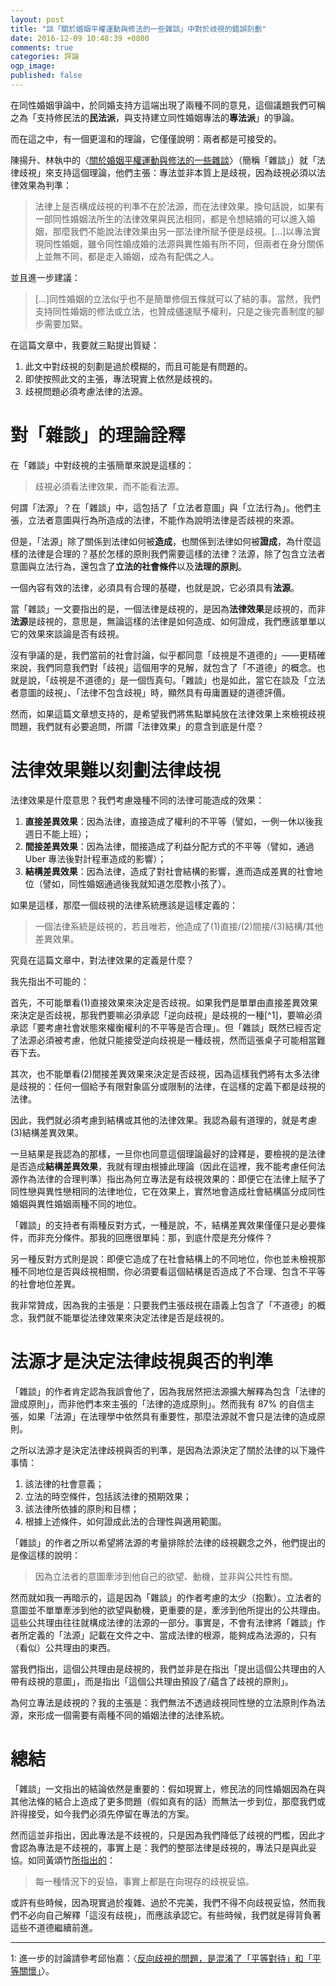 ```yaml
---
layout: post
title: "談「關於婚姻平權運動與修法的一些雜談」中對於歧視的錯誤刻劃"
date: 2016-12-09 10:48:39 +0800
comments: true
categories: 評論
ogp_image: 
published: false
---
```


在同性婚姻爭論中，於同婚支持方這端出現了兩種不同的意見，這個議題我們可稱之為「支持修民法的**民法派**，與支持建立同性婚姻專法的**專法派**」的爭論。

而在這之中，有一個更溫和的理論，它僅僅說明：兩者都是可接受的。

陳揚升、林執中的〈[關於婚姻平權運動與修法的一些雜談](https://www.facebook.com/notes/yang-sheng-chen/%E9%97%9C%E6%96%BC%E5%A9%9A%E5%A7%BB%E5%B9%B3%E6%AC%8A%E9%81%8B%E5%8B%95%E8%88%87%E4%BF%AE%E6%B3%95%E7%9A%84%E4%B8%80%E4%BA%9B%E9%9B%9C%E8%AB%87/10154735271541704)〉（簡稱「雜談」）就「法律歧視」來支持這個理論，他們主張：專法並非本質上是歧視，因為歧視必須以法律效果為判準：

> 法律上是否構成歧視的判準不在於法源，而在法律效果。換句話說，如果有一部同性婚姻法所生的法律效果與民法相同，都是令想結婚的可以進入婚姻，那麼我們不能說法律效果由另一部法律所賦予便是歧視。[...]以專法實現同性婚姻，雖令同性婚成婚的法源與異性婚有所不同，但兩者在身分關係上並無不同，都是走入婚姻，成為有配偶之人。

並且進一步建議：

> [...]同性婚姻的立法似乎也不是簡單修個五條就可以了結的事。當然，我們支持同性婚姻的修法或立法，也贊成儘速賦予權利，只是之後完善制度的腳步需要加緊。

在這篇文章中，我要就三點提出質疑：

1. 此文中對歧視的刻劃是過於模糊的，而且可能是有問題的。
3. 即使按照此文的主張，專法現實上依然是歧視的。
3. 歧視問題必須考慮法律的法源。

<!--more-->

# 對「雜談」的理論詮釋

在「雜談」中對歧視的主張簡單來說是這樣的：

> 歧視必須看法律效果，而不能看法源。

何謂「法源」？在「雜談」中，這包括了「立法者意圖」與「立法行為」。他們主張，立法者意圖與行為所造成的法律，不能作為說明法律是否歧視的來源。

但是，「法源」除了關係到法律如何被**造成**，也關係到法律如何被**證成**，為什麼這樣的法律是合理的？基於怎樣的原則我們需要這樣的法律？法源，除了包含立法者意圖與立法行為，還包含了**立法的社會條件**以及**法理的原則**。

一個內容有效的法律，必須具有合理的基礎，也就是說，它必須具有**法源**。

當「雜談」一文要指出的是，一個法律是歧視的，是因為**法律效果**是歧視的，而非**法源**是歧視的，意思是，無論這樣的法律是如何造成、如何證成，我們應該單單以它的效果來談論是否有歧視。

沒有爭議的是，我們當前的社會討論，似乎都同意「歧視是不道德的」——更精確來說，我們同意我們對「歧視」這個用字的見解，就包含了「不道德」的概念。也就是說，「歧視是不道德的」是一個恆真句。「雜談」也是如此，當它在談及「立法者意圖的歧視」、「法律不包含歧視」時，顯然具有毋庸置疑的道德評價。

然而，如果這篇文章想支持的，是希望我們將焦點單純放在法律效果上來檢視歧視問題，我們就有必要追問，所謂「法律效果」的意含到底是什麼？

# 法律效果難以刻劃法律歧視

法律效果是什麼意思？我們考慮幾種不同的法律可能造成的效果：

1. **直接差異效果**：因為法律，直接造成了權利的不平等（譬如，一例一休以後我週日不能上班）；
2. **間接差異效果**：因為法律，間接造成了利益分配方式的不平等（譬如，通過 Uber 專法後對計程車造成的影響）；
3. **結構差異效果**：因為法律，造成了對社會結構的影響，進而造成差異的社會地位（譬如，同性婚姻通過後我就知道怎麼教小孩了）。

如果是這樣，那麼一個歧視的法律系統應該是這樣定義的：

> 一個法律系統是歧視的，若且唯若，他造成了(1)直接/(2)間接/(3)結構/其他差異效果。

究竟在這篇文章中，對法律效果的定義是什麼？

我先指出不可能的：

首先，不可能單看(1)直接效果來決定是否歧視。如果我們是單單由直接差異效果來決定是否歧視，那我們要嘛必須承認「逆向歧視」是歧視的一種[^1]，要嘛必須承認「要考慮社會狀態來權衡權利的不平等是否合理」。但「雜談」既然已經否定了法源必須被考慮，他就只能接受逆向歧視是一種歧視，然而這張桌子可能相當難吞下去。

其次，也不能單看(2)間接差異效果來決定是否歧視，因為這樣我們將有太多法律是歧視的：任何一個給予有限對象區分或限制的法律，在這樣的定義下都是歧視的法律。

因此，我們就必須考慮到結構或其他的法律效果。我認為最有道理的，就是考慮(3)結構差異效果。

一旦結果是我認為的那樣，一旦你也同意這個理論最好的詮釋是，要檢視的是法律是否造成**結構差異效果**，我就有理由根據此理論（因此在這裡，我不能考慮任何法源作為法律的合理判準）指出為何立專法是有歧視效果的：即便它在法律上賦予了同性戀與異性戀相同的法律地位，它在效果上，實然地會造成社會結構區分成同性婚姻與異性婚姻兩種不同的地位。

「雜談」的支持者有兩種反對方式，一種是說，不，結構差異效果僅僅只是必要條件，而非充分條件。那我的回應很單純：那，到底什麼是充分條件？

另一種反對方式則是說：即便它造成了在社會結構上的不同地位，你也並未檢視那種不同地位是否與歧視相關，你必須要看這個結構是否造成了不合理、包含不平等的社會地位差異。

我非常贊成，因為我的主張是：只要我們主張歧視在語義上包含了「不道德」的概念，我們就不能單從法律效果來決定法律是否是歧視的。

# 法源才是決定法律歧視與否的判準

「雜談」的作者肯定認為我誤會他了，因為我居然把法源擴大解釋為包含「法律的證成原則」，而非他們本來主張的「法律的造成原則」。然而我有 87% 的自信主張，如果「法源」在法理學中依然具有重要性，那麼法源就不會只是法律的造成原則。

之所以法源才是決定法律歧視與否的判準，是因為法源決定了關於法律的以下幾件事情：

1. 該法律的社會意義；
2. 立法的時空條件，包括該法律的預期效果；
3. 該法律所依據的原則和目標；
4. 根據上述條件，如何證成此法的合理性與適用範圍。

「雜談」的作者之所以希望將法源的考量排除於法律的歧視觀念之外，他們提出的是像這樣的說明：

> 因為立法者的意圖牽涉到他自己的欲望、動機，並非與公共性有關。

然而就如我一再暗示的，這是因為「雜談」的作者考慮的太少（抱歉）。立法者的意圖並不單單牽涉到他的欲望與動機，更重要的是，牽涉到他所提出的公共理由。這些公共理由往往就構成法律的法源的一部分。事實是，不會有法律將「雜談」作者所定義的「法源」記載在文件之中、當成法律的根源，能夠成為法源的，只有（看似）公共理由的東西。

當我們指出，這個公共理由是歧視的，我們並非是在指出「提出這個公共理由的人帶有歧視的意圖」，而是指出「這個公共理由預設了/蘊含了歧視的原則」。

為何立專法是歧視的？我的主張是：我們無法不透過歧視同性戀的立法原則作為法源，來形成一個需要有兩種不同的婚姻法律的法律系統。

# 總結

「雜談」一文指出的結論依然是重要的：假如現實上，修民法的同性婚姻因為在與其他法條的結合上造成了更多問題（假如真有的話）而無法一步到位，那麼我們或許得接受，如今我們必須先停留在專法的方案。

然而這並非指出，因此專法是不歧視的，只是因為我們降低了歧視的門檻，因此才會認為專法是不歧視的，事實上是：我們的整部法律是歧視的，專法只是與此妥協。如同黃頌竹[所指出的](http://isaacstn.blogspot.tw/2016/12/special-law-and-discrimination.html)：

> 每一種情況下的妥協，事實上都是在向現存的歧視妥協。 

或許有些時候，因為現實過於複雜、過於不完美，我們不得不向歧視妥協，然而我們不必向自己解釋「這沒有歧視」，而應該承認它。有些時候，我們就是得背負著這些不道德繼續前進。

---

1: 進一步的討論請參考邱怡嘉：〈[反向歧視的問題，是混淆了「平等對待」和「平等關懷」](http://citizenedu.tw/t/topic/1662)〉。
